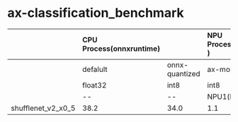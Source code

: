 # ax-classification_benchmark


| |CPU Process(onnxruntime)| |NPU Process(pyaxengine )| |
|:----|:----|:----|:----|:----|
| |defalult|onnx-quantized|ax-model(quant)|ax-model(quant)|
| |float32|int8|int8|int8|
| |--|--|NPU1(half core)|NPU2(full core)|
|shufflenet_v2_x0_5|38.2 |34.0 |1.1 |1.0shufflenet_v2_x1_0|91.3 |62.4 |1.4 |1.5shufflenet_v2_x1_5|154.9 |75.3 |1.7 |1.6shufflenet_v2_x2_0|276.8 |150.8 |5.5 |2.4mobilenet_v2|221.4 |88.5 |1.7 |1.4mobilenet_v3_large|206.2 |87.4 |2.4 |2.0squeezenet1_0|303.1 |241.2 |2.5 |1.5squeezenet1_1|173.0 |78.0 |2.8 |1.1resnet18|653.1 |321.1 |3.4 |3.1resnet34|1317.5 |645.8 |5.7 |5.1resnet50|1461.2 |687.1 |8.3 |6.1resnet152|4104.1 |1878.0 |17.1 |12.4vgg11|2529.1 |1427.9 |28.8 |26.2vgg13|3785.1 |1878.0 |31.9 |28.8vgg16|5141.4 |2620.2 |35.9 |32.0vgg19|6408.4 |3268.9 |39.9 |35.2|
